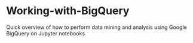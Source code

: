 # Working-with-BigQuery
Quick overview of how to perform data mining and analysis using Google BigQuery on Jupyter notebooks
